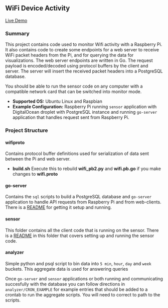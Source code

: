 ## WiFi Device Activity

[Live Demo](http://meyersj.github.io/wifi)

### Summary

This project contains code used to monitor Wifi activity with a Raspberry Pi.
It also contains code to create some endpoints for
a web server to receive WiFi packet headers from the Pi, and for querying the
data for visualizations. The web server endpoints are written in Go.
The request payload is encoded/decoded using protocol buffers by the client and server.
The server will insert the received packet headers into a PostgreSQL database.

You should be able to run the sensor code on any computer with a compatible network card
that can be switched into monitor mode.

+ **Supported OS:** Ubuntu Linux and Raspbian
+ **Example Configuration:** Raspberry Pi running `sensor` application with DigitalOcean droplet
with PostgreSQL instance and running `go-server` application that handles request sent from Raspberry Pi. 

### Project Structure

#### wifiproto
Contains protocol buffer definitions used for serialization of data
sent between the Pi and web server.
 - **build.sh** Execute this to rebuild **wifi_pb2.py** and **wifi.pb.go** if you make changes to **wifi.proto**

#### go-server
Contains the `sql` scripts to build a PostgreSQL database and `go-server` application to handle API requests
from Raspberry Pi and from web-clients.
There is a [README](https://github.com/meyersj/wifi/blob/master/go-server/README.md)
for getting it setup and running.

#### sensor
This folder contains all the client code that is running on the sensor.
There is a [README](https://github.com/meyersj/wifi/blob/master/sensor/README.md)
in this folder that covers setting up and running the sensor code.

#### analyzer
Simple python and psql script to bin data into `5 min`, `hour`, `day` and `week` buckets. This aggregate
data is used for answering queries

Once `go-server` and `sensor` applications or both running and communicating succesfully with the database
you can follow directions in `analyzer/CRON_EXAMPLE` for example entries that should be added to a crontab to
run the aggregate scripts. You will need to correct to path to the scripts.
